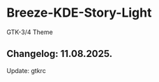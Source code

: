 # Breeze-KDE-Story-Light
GTK-3/4 Theme

Changelog: 11.08.2025.
-----------------------

Update: gtkrc

